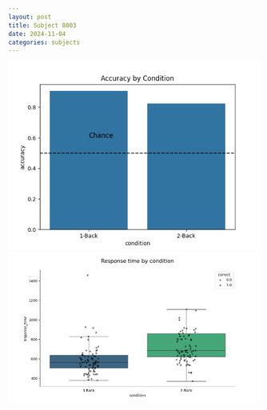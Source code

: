```yaml
---
layout: post
title: Subject 8003
date: 2024-11-04
categories: subjects
---
```


![](data/8003/run-10/8003_ATS_acc.png)
![](data/8003/run-10/8003_ATS_rt.png)

